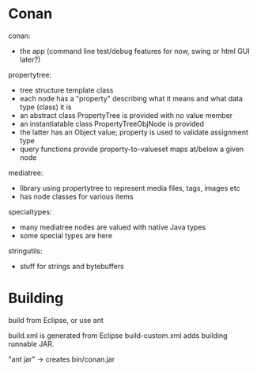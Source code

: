 Conan
=====

conan:
* the app (command line test/debug features for now, swing or html GUI later?)

propertytree:
* tree structure template class
* each node has a "property" describing what it means and what data type (class) it is
* an abstract class PropertyTree is provided with no value member
* an instantiatable class PropertyTreeObjNode is provided 
* the latter has an Object value; property is used to validate assignment type
* query functions provide property-to-valueset maps at/below a given node

mediatree:
* library using propertytree to represent media files, tags, images etc
* has node classes for various items

specialtypes:
* many mediatree nodes are valued with native Java types
* some special types are here

stringutils:
* stuff for strings and bytebuffers

Building
========

build from Eclipse, or use ant

build.xml is generated from Eclipse
build-custom.xml adds building runnable JAR.

"ant jar" -> creates bin/conan.jar
